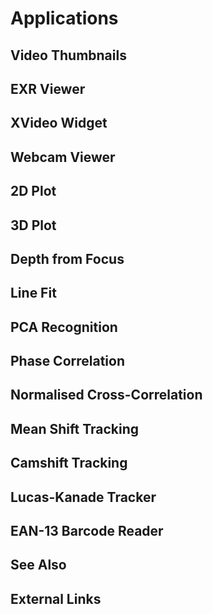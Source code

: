 Applications
============

Video Thumbnails
----------------

EXR Viewer
----------

XVideo Widget
-------------

Webcam Viewer
-------------

2D Plot
-------

3D Plot
-------

Depth from Focus
----------------

Line Fit
--------

PCA Recognition
---------------

Phase Correlation
-----------------

Normalised Cross-Correlation
----------------------------

Mean Shift Tracking
-------------------

Camshift Tracking
-----------------

Lucas-Kanade Tracker
--------------------

EAN-13 Barcode Reader
---------------------

See Also
--------

External Links
--------------



